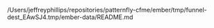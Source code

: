 /Users/jeffreyphillips/repositories/patternfly-cfme/ember/tmp/funnel-dest_EAwSJ4.tmp/ember-data/README.md